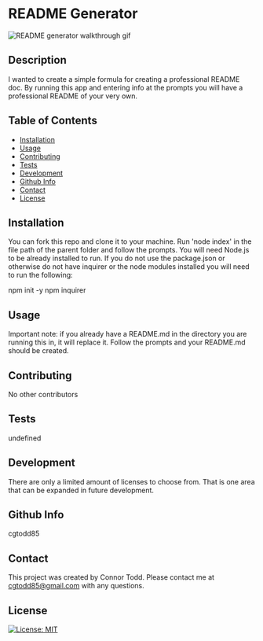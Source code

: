 # README Generator

![README generator walkthrough gif](./assets/README-gen-walkthrough.gif)

## Description

I wanted to create a simple formula for creating a professional README doc. By running this app and entering info at the prompts you will have a professional README of your very own.

## Table of Contents

- [Installation](#installation)
- [Usage](#usage)
- [Contributing](#contributing)
- [Tests](#tests)
- [Development](#Development)
- [Github Info](#github)
- [Contact](#contact)
- [License](#license)

## Installation

You can fork this repo and clone it to your machine. Run 'node index' in the file path of the parent folder and follow the prompts. You will need Node.js to be already installed to run. If you do not use the package.json or otherwise do not have inquirer or the node modules installed you will need to run the following:

npm init -y
npm inquirer

## Usage

Important note: if you already have a README.md in the directory you are running this in, it will replace it. Follow the prompts and your README.md should be created.

## Contributing

No other contributors

## Tests

undefined

## Development

There are only a limited amount of licenses to choose from. That is one area that can be expanded in future development.

## Github Info

cgtodd85

## Contact

This project was created by Connor Todd.
Please contact me at cgtodd85@gmail.com with any questions.

## License

[![License: MIT](https://img.shields.io/badge/License-MIT-yellow.svg)](https://opensource.org/licenses/MIT)
